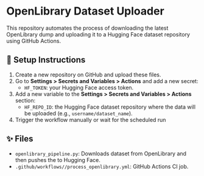 # OpenLibrary Dataset Uploader

This repository automates the process of downloading the latest OpenLibrary dump and uploading it to a Hugging Face dataset repository using GitHub Actions.

## 🚀 Setup Instructions

1. Create a new repository on GitHub and upload these files.
2. Go to **Settings > Secrets and Variables > Actions** and add a new secret:
   - `HF_TOKEN`: your Hugging Face access token.
3. Add a new variable to the **Settings > Secrets and Variables > Actions** section:
   - `HF_REPO_ID`: the Hugging Face dataset repository where the data will be uploaded (e.g., `username/dataset_name`).
3. Trigger the workflow manually or wait for the scheduled run

## ✨ Files

- `openlibrary_pipeline.py`: Downloads dataset from OpenLibrary and then pushes the to Hugging Face.
- `.github/workflows//process_openlibrary.yml`: GitHub Actions CI job.
